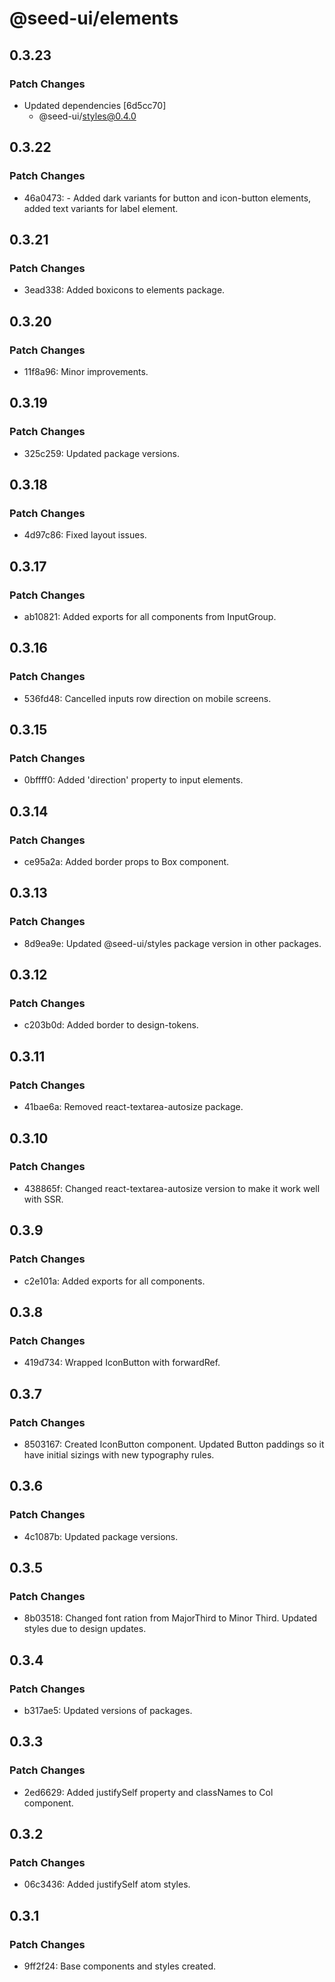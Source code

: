 # @seed-ui/elements

## 0.3.23

### Patch Changes

- Updated dependencies [6d5cc70]
  - @seed-ui/styles@0.4.0

## 0.3.22

### Patch Changes

- 46a0473: - Added dark variants for button and icon-button elements, added text variants for label element.

## 0.3.21

### Patch Changes

- 3ead338: Added boxicons to elements package.

## 0.3.20

### Patch Changes

- 11f8a96: Minor improvements.

## 0.3.19

### Patch Changes

- 325c259: Updated package versions.

## 0.3.18

### Patch Changes

- 4d97c86: Fixed layout issues.

## 0.3.17

### Patch Changes

- ab10821: Added exports for all components from InputGroup.

## 0.3.16

### Patch Changes

- 536fd48: Cancelled inputs row direction on mobile screens.

## 0.3.15

### Patch Changes

- 0bffff0: Added 'direction' property to input elements.

## 0.3.14

### Patch Changes

- ce95a2a: Added border props to Box component.

## 0.3.13

### Patch Changes

- 8d9ea9e: Updated @seed-ui/styles package version in other packages.

## 0.3.12

### Patch Changes

- c203b0d: Added border to design-tokens.

## 0.3.11

### Patch Changes

- 41bae6a: Removed react-textarea-autosize package.

## 0.3.10

### Patch Changes

- 438865f: Changed react-textarea-autosize version to make it work well with SSR.

## 0.3.9

### Patch Changes

- c2e101a: Added exports for all components.

## 0.3.8

### Patch Changes

- 419d734: Wrapped IconButton with forwardRef.

## 0.3.7

### Patch Changes

- 8503167: Created IconButton component. Updated Button paddings so it have initial sizings with new typography rules.

## 0.3.6

### Patch Changes

- 4c1087b: Updated package versions.

## 0.3.5

### Patch Changes

- 8b03518: Changed font ration from MajorThird to Minor Third. Updated styles due to design updates.

## 0.3.4

### Patch Changes

- b317ae5: Updated versions of packages.

## 0.3.3

### Patch Changes

- 2ed6629: Added justifySelf property and classNames to Col component.

## 0.3.2

### Patch Changes

- 06c3436: Added justifySelf atom styles.

## 0.3.1

### Patch Changes

- 9ff2f24: Base components and styles created.
